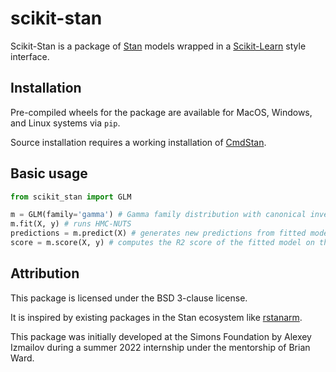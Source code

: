 # scikit-stan

Scikit-Stan is a package of [Stan](mc-stan.org) models wrapped in a
[Scikit-Learn](https://scikit-learn.org/stable/) style interface.


## Installation

Pre-compiled wheels for the package are available for MacOS, Windows, and Linux systems via `pip`.

Source installation requires a working installation of [CmdStan](https://mc-stan.org/docs/cmdstan-guide/index.html).

## Basic usage

```python
from scikit_stan import GLM

m = GLM(family='gamma') # Gamma family distribution with canonical inverse link
m.fit(X, y) # runs HMC-NUTS
predictions = m.predict(X) # generates new predictions from fitted model
score = m.score(X, y) # computes the R2 score of the fitted model on the data X and observations y 
```

## Attribution

This package is licensed under the BSD 3-clause license.

It is inspired by existing packages in the Stan ecosystem like
[rstanarm](https://github.com/stan-dev/rstanarm).

This package was initially developed at the Simons Foundation by Alexey Izmailov during
a summer 2022 internship under the mentorship of Brian Ward.
